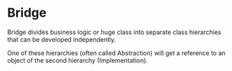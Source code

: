 # Bridge

Bridge divides business logic or huge class into separate class hierarchies that can be developed independently.

One of these hierarchies (often called Abstraction) will get a reference to an object of the second hierarchy (Implementation).